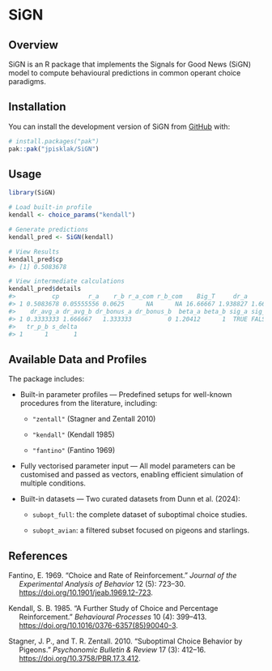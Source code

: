 
<!-- README.md is generated from README.Rmd. Please edit that file -->

# SiGN

<!-- badges: start -->

<!-- badges: end -->

## Overview

SiGN is an R package that implements the Signals for Good News (SiGN)
model to compute behavioural predictions in common operant choice
paradigms.

## Installation

You can install the development version of SiGN from
[GitHub](https://github.com/) with:

``` r
# install.packages("pak")
pak::pak("jpisklak/SiGN")
```

## Usage

``` r
library(SiGN)

# Load built-in profile
kendall <- choice_params("kendall")

# Generate predictions
kendall_pred <- SiGN(kendall)

# View Results
kendall_pred$cp
#> [1] 0.5083678

# View intermediate calculations
kendall_pred$details
#>          cp        r_a    r_b r_a_com r_b_com    Big_T     dr_a     dr_b
#> 1 0.5083678 0.05555556 0.0625      NA      NA 16.66667 1.938827 1.666667
#>    dr_avg_a dr_avg_b dr_bonus_a dr_bonus_b  beta_a beta_b sig_a sig_b tr_p_a
#> 1 0.3333333 1.666667   1.333333          0 1.20412      1  TRUE FALSE    0.5
#>   tr_p_b s_delta
#> 1      1       1
```

## Available Data and Profiles

The package includes:

- Built-in parameter profiles — Predefined setups for well-known
  procedures from the literature, including:

  - `"zentall"` (Stagner and Zentall 2010)

  - `"kendall"` (Kendall 1985)

  - `"fantino"` (Fantino 1969)

- Fully vectorised parameter input — All model parameters can be
  customised and passed as vectors, enabling efficient simulation of
  multiple conditions.

- Built-in datasets — Two curated datasets from Dunn et al. (2024):

  - `subopt_full`: the complete dataset of suboptimal choice studies.

  - `subopt_avian`: a filtered subset focused on pigeons and starlings.

## References

<div id="refs" class="references csl-bib-body hanging-indent"
entry-spacing="0">

<div id="ref-Fantino_1969" class="csl-entry">

Fantino, E. 1969. “Choice and Rate of Reinforcement.” *Journal of the
Experimental Analysis of Behavior* 12 (5): 723–30.
<https://doi.org/10.1901/jeab.1969.12-723>.

</div>

<div id="ref-Kendall_1985" class="csl-entry">

Kendall, S. B. 1985. “A Further Study of Choice and Percentage
Reinforcement.” *Behavioural Processes* 10 (4): 399–413.
<https://doi.org/10.1016/0376-6357(85)90040-3>.

</div>

<div id="ref-Stagner_Zentall_2010" class="csl-entry">

Stagner, J. P., and T. R. Zentall. 2010. “Suboptimal Choice Behavior by
Pigeons.” *Psychonomic Bulletin & Review* 17 (3): 412–16.
<https://doi.org/10.3758/PBR.17.3.412>.

</div>

</div>
